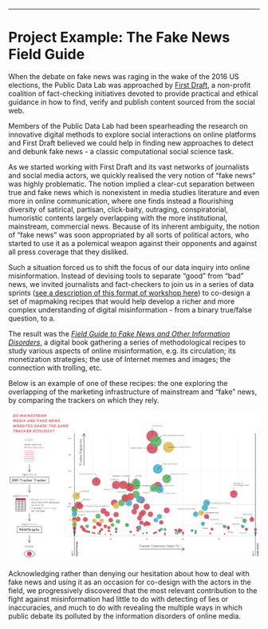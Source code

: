 
---
# Project Example: The Fake News Field Guide #

When the debate on fake news was raging in the wake of the 2016 US elections, the Public Data Lab was approached by [First Draft](https://firstdraftnews.org), a non-profit coalition of fact-checking initiatives devoted to provide practical and ethical guidance in how to find, verify and publish content sourced from the social web.

Members of the Public Data Lab had been spearheading the research on innovative digital methods to explore social interactions on online platforms and First Draft believed we could help in finding new approaches to detect and debunk fake news - a classic computational social science task.

 As we started working with First Draft and its vast networks of journalists and social media actors, we quickly realised the very notion of “fake news” was highly problematic. The notion implied a clear-cut separation between true and fake news which is nonexistent in media studies literature and even more in online communication, where one finds instead a flourishing diversity of satirical, partisan, click-baity, outraging, conspiratorial, humoristic contents largely overlapping with the more institutional, mainstream, commercial news. Because of its inherent ambiguity, the notion of “fake news” was soon appropriated by all sorts of political actors, who started to use it as a polemical weapon against their opponents and against all press coverage that they disliked. 

Such a situation forced us to shift the focus of our data inquiry into online misinformation. Instead of devising tools to separate “good” from “bad” news, we invited journalists and fact-checkers to join us in a series of data sprints ([see a description of this format of workshop here](WorkshopExample.html)) to co-design a set of mapmaking recipes that would help develop a richer and more complex understanding of digital misinformation - from a binary true/false question, to a. 

The result was the [*Field Guide to Fake News and Other Information Disorders*](https://fakenews.publicdatalab.org), a digital book gathering a series of methodological recipes to study various aspects of online misinformation, e.g. its circulation; its monetization strategies; the use of Internet memes and images; the connection with trolling, etc.

Below is an example of one of these recipes: the one exploring the overlapping of the marketing infrastructure of mainstream and “fake” news, by comparing the trackers on which they rely.

![data of a recipe of the Fake News Field Guide](img/TrackerRecipe.png)

Acknowledging rather than denying our hesitation about how to deal with fake news and using it as an occasion for co-design with the actors in the field, we progressively discovered that the most relevant contribution to the fight against misinformation had little to do with detecting of lies or inaccuracies, and much to do with revealing the multiple ways in which public debate its polluted by the information disorders of online media.
